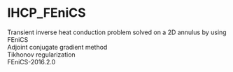 # IHCP_FEniCS
Transient inverse heat conduction problem solved on a 2D annulus by using FEniCS  
Adjoint conjugate gradient method  
Tikhonov regularization  
FEniCS-2016.2.0
